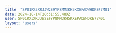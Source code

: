 ```yaml
---
title: "SP01RX3XRJJW2E9YP8MM3KH5KXEPADWHDKE77M01"
date: 2024-10-14T20:51:55.480Z
user: SP01RX3XRJJW2E9YP8MM3KH5KXEPADWHDKE77M01
layout: "users"
---
```

    